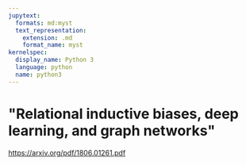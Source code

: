```yaml
---
jupytext:
  formats: md:myst
  text_representation:
    extension: .md
    format_name: myst
kernelspec:
  display_name: Python 3
  language: python
  name: python3
---
```


# "Relational inductive biases, deep learning, and graph networks"

https://arxiv.org/pdf/1806.01261.pdf